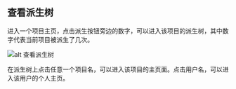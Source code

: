 ## 查看派生树

进入一个项目主页，点击派生按钮旁边的数字，可以进入该项目的派生树，其中数字代表当前项目被派生了几次。

![alt 查看派生树](/images/FAQ_3_2_2.jpg "查看派生树")

在派生树上点击任意一个项目名，可以进入该项目的主页面。点击用户名，可以进入该用户的个人主页。